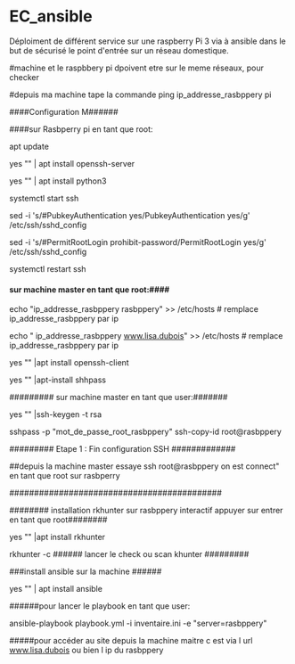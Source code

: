 # EC_ansible
Déploiment de différent service sur une raspberry Pi 3 via à ansible dans le but de sécurisé le point d'entrée sur un réseau domestique.

#machine et le raspbbery pi dpoivent etre sur le meme réseaux, pour checker

#depuis ma machine tape la commande ping ip_addresse_rasbppery pi

####Configuration  M######

####sur Rasbperry pi en tant que root:

apt update 

yes "" | apt install openssh-server

yes "" | apt install python3

systemctl start ssh

sed -i 's/#PubkeyAuthentication yes/PubkeyAuthentication yes/g' /etc/ssh/sshd_config

sed -i 's/#PermitRootLogin prohibit-password/PermitRootLogin yes/g' /etc/ssh/sshd_config

systemctl restart ssh 


#### sur machine master en tant que root:####

echo "ip_addresse_rasbppery  rasbppery" >> /etc/hosts   # remplace ip_addresse_rasbppery par ip 

echo " ip_addresse_rasbppery  www.lisa.dubois" >> /etc/hosts # remplace ip_addresse_rasbppery par ip

yes "" |apt install openssh-client 

yes "" |apt-install shhpass

 
######### sur machine master en tant que user:#######

yes "" |ssh-keygen -t rsa

sshpass -p "mot_de_passe_root_rasbppery" ssh-copy-id root@rasbppery


######### Etape 1 : Fin configuration SSH ############# 

##depuis la machine master essaye ssh root@rasbppery on est connect" en tant que root sur rasbperry

########################################### 


######## installation rkhunter sur rasbppery  interactif appuyer sur entrer  en tant que root########

yes "" |apt install rkhunter 

rkhunter -c   ###### lancer le check ou scan khunter #########


###install ansible sur la machine ######

yes "" | apt install ansible


######pour lancer le playbook en tant que user: 

ansible-playbook playbook.yml -i inventaire.ini -e "server=rasbppery"

#####pour accéder au site depuis la machine maitre c est via l url www.lisa.dubois ou bien l ip du rasbppery
